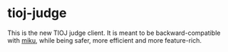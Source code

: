 # tioj-judge

This is the new TIOJ judge client. It is meant to be backward-compatible with [miku](https://github.com/TIOJ-INFOR-Online-Judge/miku), while being safer, more efficient and more feature-rich.

